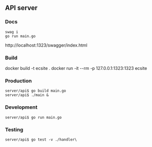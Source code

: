 ## API server

### Docs

```
swag i
go run main.go
```
http://localhost:1323/swagger/index.html


### Build

docker build -t ecsite .
docker run -it --rm -p 127.0.0.1:1323:1323 ecsite

### Production

```terminal
server/api$ go build main.go 
server/api$ ./main &
```

### Development

```terminal
server/api$ go run main.go
```

### Testing

```terminal
server/api$ go test -v ./handler\
```

